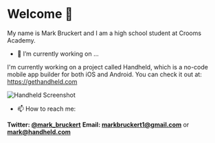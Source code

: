 # Welcome 👋
My name is Mark Bruckert and I am a high school student at Crooms Academy.

- 🔭 I’m currently working on ...

I'm currently working on a project called Handheld, which is a no-code mobile app builder for both iOS and Android. You can check it out at: https://gethandheld.com

![Handheld Screenshot](https://storage.googleapis.com/handheld-images/Screen%20Shot%202020-07-23%20at%206.41.08%20PM.png)

- 📫 How to reach me: 

**Twitter: [@mark_bruckert](https://twitter.com/Mark_Bruckert)**
**Email: markbruckert1@gmail.com** or **mark@handheld.com**
